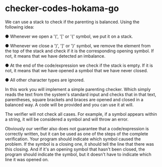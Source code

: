 # checker-codes-hokama-go

We can use a stack to check if the parenting is balanced. Using the following idea:

● Whenever we open a '(', '[' or '{' symbol, we put it on a stack.

● Whenever we close a ')', ']' or '}' symbol, we remove the element from the top of the stack and check if it is the corresponding opening symbol. If not, it means that we have detected an imbalance.

● At the end of the code/expression we check if the stack is empty. If it is not, it means that we have opened a symbol that we have never closed.

● All other character types are ignored.

In this work you will implement a simple parenting checker. Which simply reads the text from the system's standard input and checks that in that text, parentheses, square brackets and braces are opened and closed in a balanced way. A code will be provided and you can use it at will.

The verifier will not check all cases. For example, if a symbol appears within a string, it will be considered a symbol and will throw an error.

Obviously our verifier also does not guarantee that a code/expression is correctly written, but it can be used as one of the steps of the complete verification. Your program should indicate which symbol caused the problem. If the symbol is a closing one, it should tell the line that there was this closing. And if it's an opening symbol that hasn't been closed, the program should indicate the symbol, but it doesn't have to indicate which line it was opened on.
